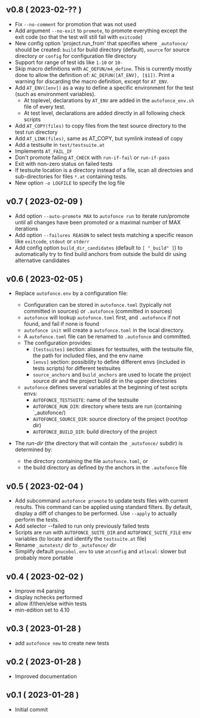 
## v0.8 ( 2023-02-?? )

* Fix `--no-comment` for promotion that was not used
* Add argument `--no-exit` to `promote`, to promote everything except the
  exit code (so that the test will still fail with `exitcode`)
* New config option 'project.run_from' that specifies where `_autofonce/`
  should be created: `build` for build directory (default), `source` for
  source directory or `config` for configuration file directory
* Support for range of test ids like `1-10` or `10-`
* Skip macro definitions with `AC_DEFUN/m4_define`. This is currently
  mostly done to allow the definition of: `AC_DEFUN([AT_ENV],
  [$1])`. Print a warning for discarding the macro definition, except
  for `AT_ENV`.
* Add `AT_ENV([env])` as a way to define a specific environment for the test
  (such as environment variables).
  * At toplevel, declarations by `AT_ENV` are added in the `autofonce_env.sh`
    file of every test.
  * At test level, declarations are added directly in all following
    check scripts
* Add `AT_COPY(files)` to copy files from the test source directory to the
    test run directory
* Add `AT_LINK(files)`, same as AT_COPY, but symlink instead of copy
* Add a testsuite in `test/testsuite.at`
* Implements `AT_FAIL_IF`
* Don't promote failing `AT_CHECK` with `run-if-fail` or `run-if-pass`
* Exit with non-zero status on failed tests
* If testsuite location is a directory instead of a file, scan all directoies
  and sub-directories for files `*.at` containing tests.
* New option `-o LOGFILE` to specify the log file

## v0.7 ( 2023-02-09 )

* Add option `--auto-promote MAX` to `autofonce run` to iterate
  run/promote until all changes have been promoted or a maximal number of
  MAX iterations
* Add option `--failures REASON` to select tests matching a specific reason
  like `exitcode`, `stdout` or `stderr`
* Add config option `build_dir_candidates` (default to `[ "_build" ]`) to
  automatically try to find build anchors from outside the build dir
  using alternative candidates

## v0.6 ( 2023-02-05 )

* Replace `autofonce.env` by a configuration file:

  * Configuration can be stored in `autofonce.toml` (typically not committed in
    sources) or `.autofonce` (committed in sources)
  * `autofonce` will lookup `autofonce.toml` first, and `.autofonce` if not
    found, and fail if none is found
  * `autofonce init` will create a `autofonce.toml` in the local directory.
  * A `autofonce.toml` file can be renamed to `.autofonce` and committed.
  * The configuration provides:
    * `[testsuites]` section: aliases for testsuites, with the testsuite file,
      the path for included files, and the env name
    * `[envs]` section: possibility to define different envs (included in tests
      scripts) for different testsuites
    * `source_anchors` and `build_anchors` are used to locate the project source
      dir and the project build dir in the upper directories
  * `autofonce` defines several variables at the beginning of test scripts envs:
    * `AUTOFONCE_TESTSUITE`: name of the testsuite
    * `AUTOFONCE_RUN_DIR`: directory where tests are run (containing `_autofonce/)
    * `AUTOFONCE_SOURCE_DIR`: source directory of the project (root/top dir)
    * `AUTOFONCE_BUILD_DIR`: build directory of the project

* The *run-dir* (the directory that will contain the `_autofonce/` subdir) is
  determined by:
  * the directory containing the file `autofonce.toml`, or
  * the build directory as defined by the anchors in the `.autofonce` file


## v0.5 ( 2023-02-04 )

* Add subcommand `autofonce promote` to update tests files with current
  results. This command can be applied using standard filters. By default,
  display a diff of changes to be performed. Use `--apply` to actually
  perform the tests.
* Add selector --failed to run only previously failed tests
* Scripts are run with `AUTOFONCE_SUITE_DIR` and `AUTOFONCE_SUITE_FILE`
   env variables (to locate and identify the `testsuite.at` file)
* Rename `_autotest/` dir to `_autofonce/` dir
* Simplify default `gnucobol.env` to use `atconfig` and `atlocal`: slower
   but probably more portable

## v0.4 ( 2023-02-02 )

* Improve m4 parsing
* display nchecks performed
* allow if/then/else within tests
* min-edition set to 4.10

## v0.3 ( 2023-01-28 )

* add `autofonce new` to create new tests

## v0.2 ( 2023-01-28 )

* Improved documentation

## v0.1 ( 2023-01-28 )

* Initial commit

